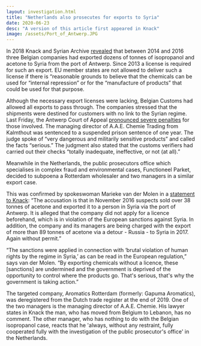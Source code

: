```yaml
---
layout: investigation.html
title: "Netherlands also prosecutes for exports to Syria"
date: 2020-06-23
desc: "A version of this article first appeared in Knack"
image: /assets/Port_of_Antwerp.JPG
---
```


In 2018 Knack and Syrian Archive [revealed](https://syrianarchive.org/en/investigations/belgium-isopropanol/) that between 2014 and 2016 three Belgian companies had exported dozens of tonnes of isopropanol and acetone to Syria from the port of Antwerp. Since 2013 a license is required for such an export. EU member states are not allowed to deliver such a license if there is “reasonable grounds to believe that the chemicals can be used for “internal repression” or for the “manufacture of products” that could be used for that purpose.

Although the necessary export licenses were lacking, Belgian Customs had allowed all exports to pass through. The companies stressed that the shipments were destined for customers with no link to the Syrian regime. Last Friday, the Antwerp Court of Appeal [pronounced severe penalties](https://www.knack.be/nieuws/belgie/bedrijven-ook-in-beroep-veroordeeld-voor-export-chemicalien-naar-syrie-zonder-vergunning/article-news-1612385.html) for those involved. The managing director of A.A.E. Chemie Trading from Kalmthout was sentenced to a suspended prison sentence of one year. The judge spoke of “very dangerous and militarily sensitive products” and called the facts “serious.” The judgment also stated that the customs verifiers had carried out their checks “totally inadequate, ineffective, or not (at all).”

Meanwhile in the Netherlands, the public prosecutors office which specialises in complex fraud and environmental cases, Functioneel Parket, decided to subpoena a Rotterdam wholesaler and two managers in a similar export case.

This was confirmed by spokeswoman Marieke van der Molen in a [statement to Knack](https://www.knack.be/nieuws/belgie/de-zaak-isopropanol-ook-nederlands-parket-vervolgt-export-van-chemicalien-naar-syrie/article-normal-1613439.html?utm_medium=social_knack&utm_source=Twitter#Echobox=1592924120): “The accusation is that in November 2016 suspects sold over 38 tonnes of acetone and exported it to a person in Syria via the port of Antwerp. It is alleged that the company did not apply for a licence beforehand, which is in violation of the European sanctions against Syria. In addition, the company and its managers are being charged with the export of more than 89 tonnes of acetone via a detour - Russia - to Syria in 2017. Again without permit.”

“The sanctions were applied in connection with ‘brutal violation of human rights by the regime in Syria,’ as can be read in the European regulation,” says van der Molen. “By exporting chemicals without a licence, these [sanctions] are undermined and the government is deprived of the opportunity to control where the products go. That's serious, that's why the government is taking action.”

The targeted company, Aromatics Rotterdam (formerly: Gapuma Aromatics), was deregistered from the Dutch trade register at the end of 2019. One of the two managers is the managing director of A.A.E. Chemie. His lawyer states in Knack the man, who has moved from Belgium to Lebanon, has no comment. The other manager, who has nothing to do with the Belgian isopropanol case, reacts that he 'always, without any restraint, fully cooperated fully with the investigation of the public prosecutor's office' in the Netherlands.
